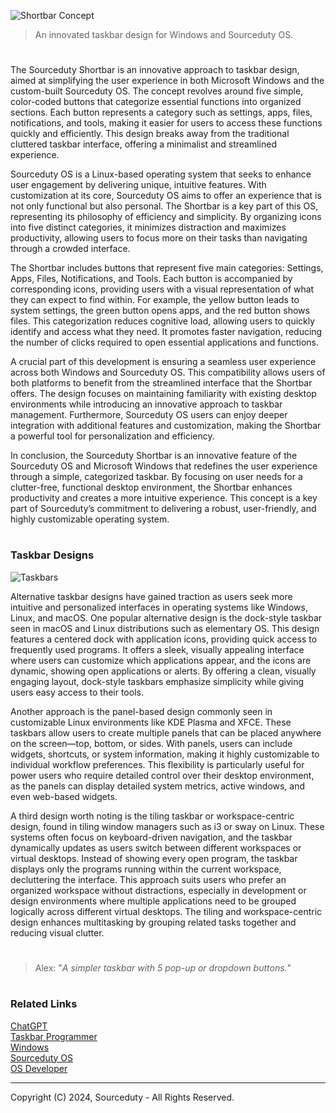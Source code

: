 ![Shortbar Concept](https://github.com/user-attachments/assets/d855d2ee-20e4-4408-97ea-a67070c31eb4)

> An innovated taskbar design for Windows and Sourceduty OS.

#

The Sourceduty Shortbar is an innovative approach to taskbar design, aimed at simplifying the user experience in both Microsoft Windows and the custom-built Sourceduty OS. The concept revolves around five simple, color-coded buttons that categorize essential functions into organized sections. Each button represents a category such as settings, apps, files, notifications, and tools, making it easier for users to access these functions quickly and efficiently. This design breaks away from the traditional cluttered taskbar interface, offering a minimalist and streamlined experience.

Sourceduty OS is a Linux-based operating system that seeks to enhance user engagement by delivering unique, intuitive features. With customization at its core, Sourceduty OS aims to offer an experience that is not only functional but also personal. The Shortbar is a key part of this OS, representing its philosophy of efficiency and simplicity. By organizing icons into five distinct categories, it minimizes distraction and maximizes productivity, allowing users to focus more on their tasks than navigating through a crowded interface.

The Shortbar includes buttons that represent five main categories: Settings, Apps, Files, Notifications, and Tools. Each button is accompanied by corresponding icons, providing users with a visual representation of what they can expect to find within. For example, the yellow button leads to system settings, the green button opens apps, and the red button shows files. This categorization reduces cognitive load, allowing users to quickly identify and access what they need. It promotes faster navigation, reducing the number of clicks required to open essential applications and functions.

A crucial part of this development is ensuring a seamless user experience across both Windows and Sourceduty OS. This compatibility allows users of both platforms to benefit from the streamlined interface that the Shortbar offers. The design focuses on maintaining familiarity with existing desktop environments while introducing an innovative approach to taskbar management. Furthermore, Sourceduty OS users can enjoy deeper integration with additional features and customization, making the Shortbar a powerful tool for personalization and efficiency.

In conclusion, the Sourceduty Shortbar is an innovative feature of the Sourceduty OS and Microsoft Windows that redefines the user experience through a simple, categorized taskbar. By focusing on user needs for a clutter-free, functional desktop environment, the Shortbar enhances productivity and creates a more intuitive experience. This concept is a key part of Sourceduty’s commitment to delivering a robust, user-friendly, and highly customizable operating system.

#
### Taskbar Designs

![Taskbars](https://github.com/user-attachments/assets/e045faf9-92ec-4a78-949d-dc246b984f17)

Alternative taskbar designs have gained traction as users seek more intuitive and personalized interfaces in operating systems like Windows, Linux, and macOS. One popular alternative design is the dock-style taskbar seen in macOS and Linux distributions such as elementary OS. This design features a centered dock with application icons, providing quick access to frequently used programs. It offers a sleek, visually appealing interface where users can customize which applications appear, and the icons are dynamic, showing open applications or alerts. By offering a clean, visually engaging layout, dock-style taskbars emphasize simplicity while giving users easy access to their tools.

Another approach is the panel-based design commonly seen in customizable Linux environments like KDE Plasma and XFCE. These taskbars allow users to create multiple panels that can be placed anywhere on the screen—top, bottom, or sides. With panels, users can include widgets, shortcuts, or system information, making it highly customizable to individual workflow preferences. This flexibility is particularly useful for power users who require detailed control over their desktop environment, as the panels can display detailed system metrics, active windows, and even web-based widgets.

A third design worth noting is the tiling taskbar or workspace-centric design, found in tiling window managers such as i3 or sway on Linux. These systems often focus on keyboard-driven navigation, and the taskbar dynamically updates as users switch between different workspaces or virtual desktops. Instead of showing every open program, the taskbar displays only the programs running within the current workspace, decluttering the interface. This approach suits users who prefer an organized workspace without distractions, especially in development or design environments where multiple applications need to be grouped logically across different virtual desktops. The tiling and workspace-centric design enhances multitasking by grouping related tasks together and reducing visual clutter.

#

> Alex: "*A simpler taskbar with 5 pop-up or dropdown buttons.*"

#
### Related Links

[ChatGPT](https://github.com/sourceduty/ChatGPT)
<br>
[Taskbar Programmer](https://github.com/sourceduty/Taskbar_Programmer)
<br>
[Windows](https://github.com/sourceduty/Windows)
<br>
[Sourceduty OS](https://github.com/sourceduty/Sourceduty_OS)
<br>
[OS Developer](https://github.com/sourceduty/OS_Developer)

***
Copyright (C) 2024, Sourceduty - All Rights Reserved.
